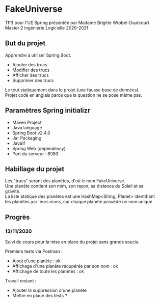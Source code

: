 # FakeUniverse

TP3 pour l'UE Spring présentée par Madame Brigitte Wrobel-Dautcourt  
Master 2 Ingénierie Logicielle 2020-2021

## But du projet

Apprendre à utiliser Spring Boot.
- Ajouter des trucs
- Modifier des trucs
- Afficher des trucs
- Supprimer des trucs

Le tout statiquement dans le projet (une fausse base de données).  
Projet codé en anglais parce que la question ne se pose même pas.

## Paramètres Spring initializr

- Maven Project
- Java language
- Spring Boot v2.4.0
- Jar Packaging
- Java11
- Spring Web (dependency)
- Port du serveur : 8080

## Habillage du projet

Les "trucs" seront des planètes, d'où le nom FakeUniverse.  
Une planète contient son nom, son rayon, sa distance du Soleil et sa gravité.  
La liste statique des planètes est une HashMap<String, Planet> identifiant les planètes par leurs noms, car chaque planète possède un nom unique.

## Progrès

### 13/11/2020

Suivi du cours pour la mise en place du projet sans grands soucis.  

Premiers tests via Postman :
- Ajout d'une planète : ok
- Affichage d'une planète récupérée par son nom : ok
- Affichage de toute les planètes : ok  

Travail restant :
- Ajouter la suppression d'une planète
- Mettre en place des tests ?
